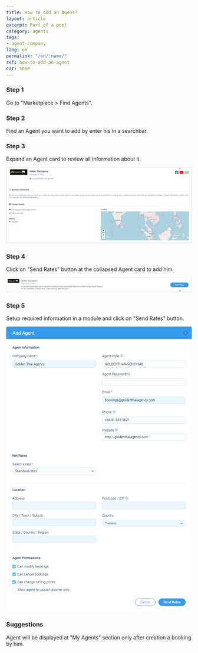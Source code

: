 ```yaml
---
title: How to add an Agent?
layout: article
excerpt: Part of a post
category: agents
tags:
- agent-company
lang: en
permalink: "/en/:name/"
ref: how-to-add-an-agent
cat: some
---
```


### **Step 1**

Go to "Marketplace > Find Agents".

### **Step 2**

Find an Agent you want to add by enter his in a searchbar.

### **Step 3**

Expand an Agent card to review all information about it.

![How_to_add_an_agent1](/assets/images/how_to_add_an_agent1.png)

### **Step 4**

Click on "Send Rates" button at the collapsed Agent card to add him.

![How_to_add_an_agent2](/assets/images/how_to_add_an_agent2.png)

### **Step 5**

Setup required information in a module and click on "Send Rates" button.

![How_to_add_an_agent3](/assets/images/how_to_add_an_agent3.png)

### **Suggestions**

Agent will be displayed at "My Agents" section only after creation a booking by him.